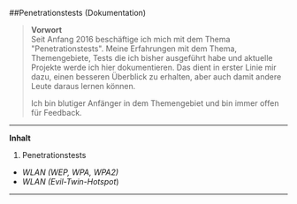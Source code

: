 ##Penetrationstests (Dokumentation)

> **Vorwort**  
> Seit Anfang 2016 beschäftige ich mich mit dem Thema "Penetrationstests". Meine Erfahrungen mit dem Thema, Themengebiete, Tests die ich bisher ausgeführt habe und aktuelle Projekte werde ich hier dokumentieren. Das dient in erster Linie mir dazu, einen besseren Überblick zu erhalten, aber auch damit andere Leute daraus lernen können. 
> 
> Ich bin blutiger Anfänger in dem Themengebiet und bin immer offen für Feedback.

----------

**Inhalt**

1. Penetrationstests
 - *WLAN (WEP, WPA, WPA2)*
 - *WLAN (Evil-Twin-Hotspot*)

----------



